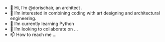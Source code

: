 - 👋 Hi, I’m @dorischair, an architect .
- 👀 I’m interested in combining coding with art designing and architectural engineering.
- 🌱 I’m currently learning Python
- 💞️ I’m looking to collaborate on ...
- 📫 How to reach me ...

<!---
dorischair/dorischair is a ✨ special ✨ repository because its `README.md` (this file) appears on your GitHub profile.
You can click the Preview link to take a look at your changes.
--->
